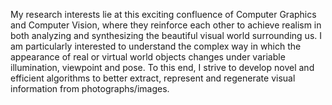 

My research interests lie at this exciting confluence of Computer Graphics and Computer Vision, where they reinforce each other to 
achieve realism in both analyzing and synthesizing the beautiful visual world surrounding us. I am particularly interested to understand
the complex way in which the appearance of real or virtual world objects changes under variable illumination, viewpoint and pose. 
To this end, I strive to develop novel and efficient algorithms to better extract, represent and regenerate visual information 
from photographs/images.
